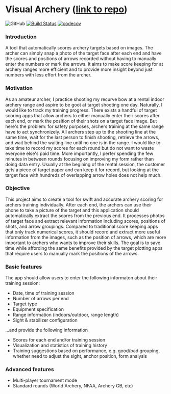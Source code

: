 # Visual Archery ([link to repo](https://github.com/Qi-Zha0/Visual-Archery/))
![GitHub](https://img.shields.io/github/license/Qi-Zha0/Visual-Archery)
[![Build Status](https://travis-ci.com/Qi-Zha0/Visual-Archery.svg?branch=master)](https://travis-ci.com/Qi-Zha0/Visual-Archery)
[![codecov](https://codecov.io/gh/Qi-Zha0/Visual-Archery/branch/master/graph/badge.svg?token=LGGWOANQD5)](undefined)

### Introduction
A tool that automatically scores archery targets based on images. The archer can simply snap a photo of the target face after each end and have the scores and positions of arrows recorded without having to manually enter the numbers or mark the arrows. It aims to make score keeping for at archery ranges more efficient and to provide more insight beyond just numbers with less effort from the archer.

### Motivation
As an amateur archer, I practice shooting my recurve bow at a rental indoor archery range and aspire to be goot at target shooting one day. Naturally, I would like to track my training progress. There exists a handful of target scoring apps that allow archers to either manually enter their scores after each end, or mark the position of their shots on a target face image. But here's the problem: for safety purposes, archers training at the same range have to act synchronizely. All archers step up to the shooting line at the same time, wait for the last person to finish shooting, retrieve the arrows, and wait behind the waiting line until no one is in the range. I would like to take time to record my scores for each round but do not want to waste everyone else's paid time. More importantly, I perfer spending the few minutes in between rounds focusing on improving my form rather than doing data entry. Usually at the begining of the rental session, the customer gets a piece of target paper and can keep it for record, but looking at the target face with hundreds of overlapping arrow holes does not help much. 

### Objective
This project aims to create a tool for swift and accurate archery scoring for archers training individually. After each end, the archers can use their phone to take a picture of the target and this application should automatically extract the scores from the previous end. It processes photos of target face and extract relevant information including scores, positions of shots, and arrow groupings. Compared to traditional score keeping apps that only track numerical scores, it should record and extract more useful information from the images, such as the position of arrows, which are more important to archers who wants to improve their skills. The goal is to save time while affording the same benefits provided by the target plotting apps that require users to manually mark the positions of the arrows.

### Basic features
The app should allow users to enter the following informaton about their training session:
* Date, time of training session
* Number of arrows per end
* Target type
* Equipment specification
* Range information (indoors/outdoor, range length)
* Sight & stabilizer configuration

...and provide the following information
* Scores for each end and/or training session
* Visualization and statistics of training history
* Training suggestions based on performance, e.g. good/bad grouping, whether need to adjust the sight, anchor position, form analysis 

### Advanced features
* Multi-player tournament mode
* Standard rounds (World Archery, NFAA, Archery GB, etc)
